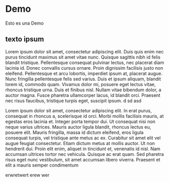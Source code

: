 # Demo
Esto es una Demo

## texto ipsum 

Lorem ipsum dolor sit amet, consectetur adipiscing elit. Duis quis enim nec purus tincidunt maximus sit amet vitae nunc. Quisque sagittis nibh id felis blandit tristique. Pellentesque consequat pulvinar lectus, nec placerat diam lacinia id. Donec convallis cursus ornare. Proin dignissim facilisis justo non eleifend. Pellentesque et arcu lobortis, imperdiet ipsum at, placerat augue. Nunc fringilla pellentesque felis sed varius. Duis et ipsum aliquam, blandit lorem id, commodo quam. Vivamus dolor mi, posuere eget lectus vitae, rhoncus tristique urna. Duis et finibus nisl. Nullam vitae bibendum dolor, a auctor magna. Fusce pharetra ullamcorper lacus, id blandit orci. Praesent nec risus faucibus, tristique turpis eget, suscipit ipsum. 
d
sd
asd

Lorem ipsum dolor sit amet, consectetur adipiscing elit. In erat purus, consequat in rhoncus a, scelerisque id orci. Morbi mollis facilisis mauris, at egestas eros lacinia et. Integer porta tempor dui. Ut consequat nisi non neque varius ultrices. Mauris auctor ligula blandit, rhoncus lectus eu, posuere elit. Mauris fringilla, massa id dictum eleifend, eros ligula consequat turpis, vel tristique ante metus ac ex. Curabitur sit amet elit vel augue feugiat consectetur. Etiam dictum metus at mollis auctor. Ut non hendrerit dui. Proin elit enim, aliquet in tincidunt et, venenatis id nisl. Nam accumsan ultrices tortor nec vehicula. Quisque ac erat quam. Sed pharetra risus eget nunc vestibulum, sit amet accumsan libero viverra. Praesent et elit a mauris semper condimentum

erwretwert
erew
wer







